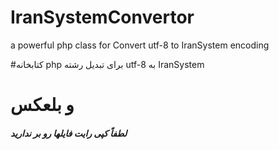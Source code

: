 # IranSystemConvertor
a powerful php class for Convert utf-8 to IranSystem encoding

#کتابخانه php برای تبدیل رشته utf-8 به IranSystem
# و بلعکس
##### لطفاً کپی رایت فایلها رو بر ندارید
